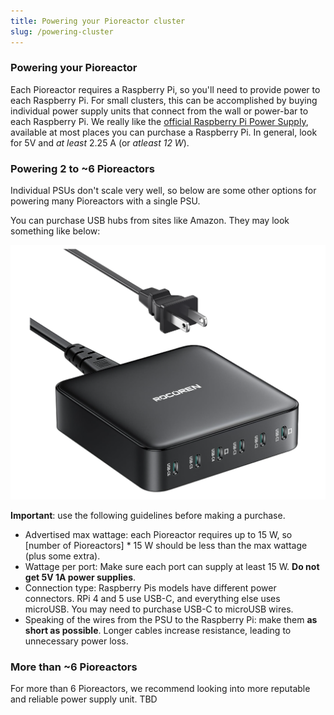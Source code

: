 ```yaml
---
title: Powering your Pioreactor cluster
slug: /powering-cluster
---
```


### Powering your Pioreactor

Each Pioreactor requires a Raspberry Pi, so you'll need to provide power to each Raspberry Pi. For small clusters, this can be accomplished by buying individual power supply units that connect from the wall or power-bar to each Raspberry Pi. We really like the [official Raspberry Pi Power Supply](https://www.raspberrypi.com/products/#power-supplies-and-cables), available at most places you can purchase a Raspberry Pi. In general, look for 5V and _at least_ 2.25 A (or _atleast 12 W_).


### Powering 2 to ~6 Pioreactors

Individual PSUs don't scale very well, so below are some other options for powering many Pioreactors with a single PSU.

You can purchase USB hubs from sites like Amazon. They may look something like below:

![Example of a USB hub with 6 ports](/img/user-guide/usb_hub.png)

**Important**: use the following guidelines before making a purchase. 

 - Advertised max wattage: each Pioreactor requires up to 15 W, so  [number of Pioreactors] * 15 W should be less than the max wattage (plus some extra).
 - Wattage per port: Make sure each port can supply at least 15 W.  **Do not get 5V 1A power supplies**.
 - Connection type: Raspberry Pis models have different power connectors. RPi 4 and 5 use USB-C, and everything else uses microUSB. You may need to purchase USB-C to microUSB wires.
 - Speaking of the wires from the PSU to the Raspberry Pi: make them **as short as possible**. Longer cables increase resistance, leading to unnecessary power loss. 

### More than ~6 Pioreactors

For more than 6 Pioreactors, we recommend looking into more reputable and reliable power supply unit. TBD



